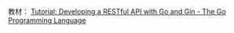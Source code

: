 教材： [Tutorial: Developing a RESTful API with Go and Gin - The Go Programming Language](https://golang.org/doc/tutorial/web-service-gin)
